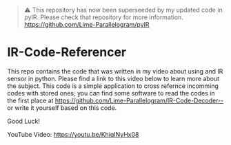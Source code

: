 > ⚠️ This repository has now been superseeded by my updated code in pyIR. Please check that repository for more information. https://github.com/Lime-Parallelogram/pyIR

# IR-Code-Referencer
This repo contains the code that was written in my video about using and IR sensor in python. Please find a link to this video below to learn more about the subject. This code is a simple application to cross refernce incomming codes with stored ones; you can find some software to read the codes in the first place at https://github.com/Lime-Parallelogram/IR-Code-Decoder-- or write it yourself based on this code.

Good Luck!

YouTube Video: https://youtu.be/KhiqINyHx08
